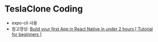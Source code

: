 # TeslaClone Coding

* expo-cli 사용
* 참고영상: [Build your first App in React Native in under 2 hours [ Tutorial for beginners ]](https://www.youtube.com/watch?v=iQ_0Fd_N3Mk)

